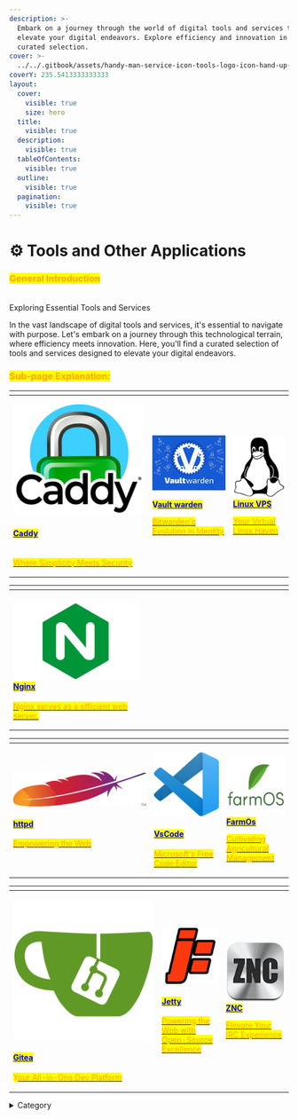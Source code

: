 ```yaml
---
description: >-
  Embark on a journey through the world of digital tools and services that
  elevate your digital endeavors. Explore efficiency and innovation in this
  curated selection.
cover: >-
  ../../.gitbook/assets/handy-man-service-icon-tools-logo-icon-hand-up-with-hummer-logo-design-illustration-2A24GJR.jpg
coverY: 235.5413333333333
layout:
  cover:
    visible: true
    size: hero
  title:
    visible: true
  description:
    visible: true
  tableOfContents:
    visible: true
  outline:
    visible: true
  pagination:
    visible: true
---
```


# ⚙ Tools and Other Applications

### <mark style="color:orange;">General Introduction</mark>

\
Exploring Essential Tools and Services

In the vast landscape of digital tools and services, it's essential to navigate with purpose. Let's embark on a journey through this technological terrain, where efficiency meets innovation. Here, you'll find a curated selection of tools and services designed to elevate your digital endeavors.

### <mark style="color:orange;">Sub-page Explanation:</mark>

<table><thead><tr><th width="237"></th><th></th><th></th></tr></thead><tbody><tr><td><p></p><p><img src="../../.gitbook/assets/image (15).png" alt=""> </p><h4><a href="https://docs.scaleinfinite.fr/demo-deployment/tcp/caddy-deployment"><mark style="color:blue;">Caddy</mark></a></h4><p><a href="https://docs.scaleinfinite.fr/demo-deployment/tcp/caddy-deployment"><br> <mark style="color:orange;">Where Simplicity Meets Security</mark></a></p></td><td><p><img src="../../.gitbook/assets/image (16).png" alt="" data-size="original"></p><p> <mark style="color:blue;"><strong>V</strong></mark><a href="https://docs.scaleinfinite.fr/demo-deployment/tcp/vault-warden-deployment"><mark style="color:blue;"><strong>ault warden</strong></mark></a></p><p></p><p><a href="https://docs.scaleinfinite.fr/demo-deployment/tcp/vault-warden-deployment"><mark style="color:orange;">Bitwarden's Evolution in Identity</mark></a></p></td><td><p> <img src="../../.gitbook/assets/image (17).png" alt=""> <a href="https://docs.scaleinfinite.fr/demo-deployment/tcp/linux-vps-deployment"><mark style="color:blue;"><strong>Linux VPS</strong></mark></a></p><p></p><p><a href="https://docs.scaleinfinite.fr/demo-deployment/tcp/linux-vps-deployment"><mark style="color:orange;">Your Virtual Linux Haven</mark></a></p></td></tr></tbody></table>

<table><thead><tr><th width="237"></th><th width="254"></th><th></th></tr></thead><tbody><tr><td><h4> <img src="../../.gitbook/assets/image (18).png" alt=""><a href="https://docs.scaleinfinite.fr/demo-deployment/tcp/nginx-deployment"><mark style="color:blue;">Nginx</mark></a></h4><p></p><p><a href="https://docs.scaleinfinite.fr/demo-deployment/tcp/nginx-deployment"> <mark style="color:orange;">Nginx serves as a  efficient web server.</mark></a></p></td><td></td><td></td></tr></tbody></table>

<table><thead><tr><th width="240"></th><th></th><th></th></tr></thead><tbody><tr><td><p></p><p><img src="../../.gitbook/assets/image (19).png" alt=""> </p><h4><a href="https://docs.scaleinfinite.fr/demo-deployment/tcp/httpd-deployment"> <mark style="color:blue;">httpd</mark></a></h4><p><a href="https://docs.scaleinfinite.fr/demo-deployment/tcp/httpd-deployment"><mark style="color:orange;">Empowering the Web</mark></a></p></td><td><p><img src="../../.gitbook/assets/image (20).png" alt="" data-size="original"></p><h4><a href="https://docs.scaleinfinite.fr/demo-deployment/tcp/vscode-deployment"><mark style="color:blue;">VsCode</mark></a></h4><p></p><p><a href="https://docs.scaleinfinite.fr/demo-deployment/tcp/vscode-deployment"><mark style="color:orange;">Microsoft's Free Code Editor</mark></a></p></td><td><p> <img src="../../.gitbook/assets/image (21).png" alt="">   <a href="https://docs.scaleinfinite.fr/demo-deployment/tcp/farmos-deployment"><mark style="color:blue;"><strong>FarmOs</strong></mark></a></p><p></p><p><a href="https://docs.scaleinfinite.fr/demo-deployment/tcp/farmos-deployment"><mark style="color:orange;">Cultivating Agricultural Management</mark></a></p></td></tr></tbody></table>

<table><thead><tr><th width="254"></th><th></th><th></th></tr></thead><tbody><tr><td><p></p><p><img src="../../.gitbook/assets/image (23).png" alt=""> </p><h4><a href="https://docs.scaleinfinite.fr/demo-deployment/tcp/gitea"><mark style="color:blue;">Gitea</mark></a></h4><p></p><p><mark style="color:orange;">Y</mark><a href="https://docs.scaleinfinite.fr/demo-deployment/tcp/gitea"><mark style="color:orange;">our All-in-One Dev Platform</mark></a></p></td><td><p><img src="../../.gitbook/assets/image (24).png" alt="" data-size="original"></p><h4><a href="https://docs.scaleinfinite.fr/demo-deployment/tcp/jetty-deployment"> <mark style="color:blue;">Jetty</mark></a></h4><p></p><p><a href="https://docs.scaleinfinite.fr/demo-deployment/tcp/jetty-deployment"><mark style="color:orange;">Powering the Web with Open-Source Excellence</mark></a></p></td><td><p><img src="../../.gitbook/assets/image (8).png" alt=""><a href="https://docs.scaleinfinite.fr/demo-deployment/tcp/znc-deployment"><mark style="color:blue;"><strong>ZNC</strong></mark></a></p><p></p><p><a href="https://docs.scaleinfinite.fr/demo-deployment/tcp/znc-deployment"><mark style="color:orange;">Elevate Your IRC Experience</mark></a></p></td></tr></tbody></table>

<details>

<summary>Category</summary>

Kubernetes, cloud computing, DevOps, cloud services, hosting platform, container orchestration, cloud infrastructure, cloud deployment, cloud management, cloud technology, cloud solutions&#x20;

</details>
